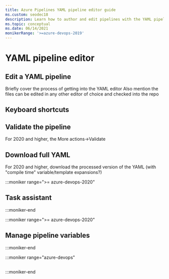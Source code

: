 ```yaml
---
title: Azure Pipelines YAML pipeline editor guide
ms.custom: seodec18
description: Learn how to author and edit pipelines with the YAML pipeline editor
ms.topic: conceptual
ms.date: 06/14/2021
monikerRange: '>=azure-devops-2019'
---
```


# YAML pipeline editor


## Edit a YAML pipeline

Briefly cover the process of getting into the YAML editor
Also mention the files can be edited in any other editor of choice and checked into the repo

## Keyboard shortcuts

## Validate the pipeline

For 2020 and higher, the More actions->Validate

## Download full YAML

For 2020 and higher, download the processed version of the YAML (with "compile time" variable/template expansions?)

:::moniker range=">= azure-devops-2020"

## Task assistant

:::moniker-end

:::moniker range=">= azure-devops-2020"

## Manage pipeline variables


:::moniker-end


:::moniker range="azure-devops"

## 

:::moniker-end


